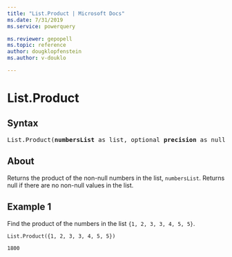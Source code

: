 ```yaml
---
title: "List.Product | Microsoft Docs"
ms.date: 7/31/2019
ms.service: powerquery

ms.reviewer: gepopell
ms.topic: reference
author: dougklopfenstein
ms.author: v-douklo

---
```

# List.Product

## Syntax

<pre>
List.Product(<b>numbersList</b> as list, optional <b>precision</b> as nullable number) as nullable number 
</pre>
  
## About  
Returns the product of the non-null numbers in the list, `numbersList`. Returns null if there are no non-null values in the list.

## Example 1
Find the product of the numbers in the list `{1, 2, 3, 3, 4, 5, 5}`.

```powerquery-m
List.Product({1, 2, 3, 3, 4, 5, 5})
```

`1800`
